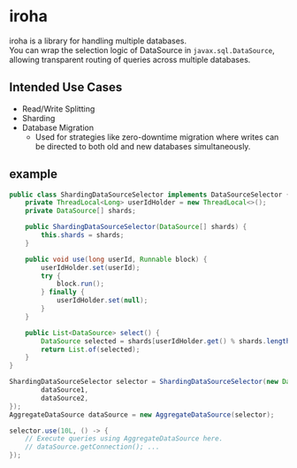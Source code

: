 # iroha
iroha is a library for handling multiple databases.  
You can wrap the selection logic of DataSource in `javax.sql.DataSource`, allowing transparent routing of queries across multiple databases.  

## Intended Use Cases
- Read/Write Splitting
- Sharding
- Database Migration
  - Used for strategies like zero-downtime migration where writes can be directed to both old and new databases simultaneously.

## example
```java
public class ShardingDataSourceSelector implements DataSourceSelector {
    private ThreadLocal<Long> userIdHolder = new ThreadLocal<>();
    private DataSource[] shards;

    public ShardingDataSourceSelector(DataSource[] shards) {
        this.shards = shards;
    }

    public void use(long userId, Runnable block) {
        userIdHolder.set(userId);
        try {
            block.run();
        } finally {
            userIdHolder.set(null);
        }
    }

    public List<DataSource> select() {
        DataSource selected = shards[userIdHolder.get() % shards.length];
        return List.of(selected);
    }
}

ShardingDataSourceSelector selector = ShardingDataSourceSelector(new DataSource[] {
        dataSource1,
        dataSource2,
});
AggregateDataSource dataSource = new AggregateDataSource(selector);

selector.use(10L, () -> {
    // Execute queries using AggregateDataSource here.
    // dataSource.getConnection(); ...
});
```